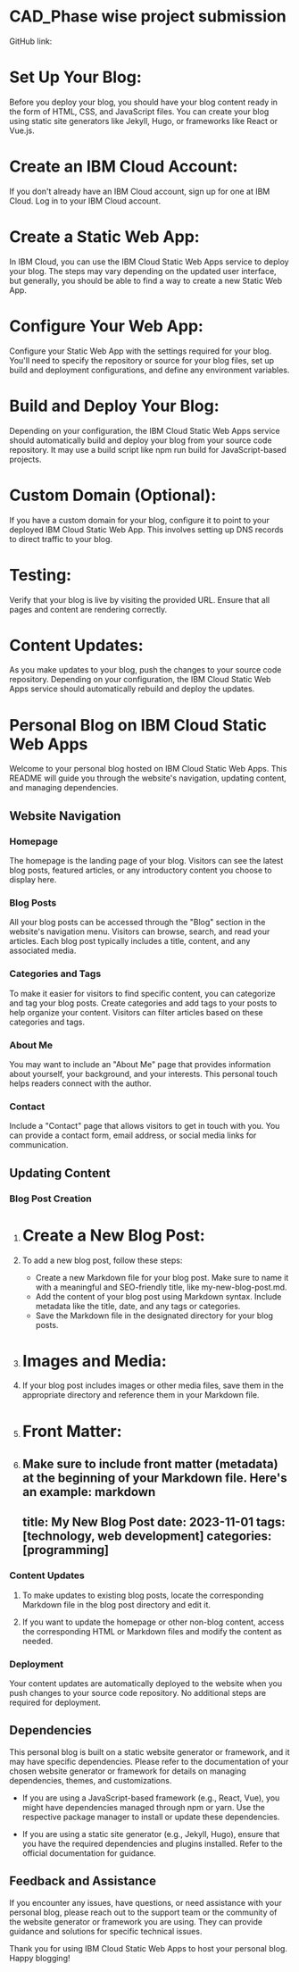 # CAD_Phase wise project submission
GitHub link:
# Set Up Your Blog: 
Before you deploy your blog, you should have your blog content ready in the form of HTML, CSS, and JavaScript files. You can create your blog using static site generators like Jekyll, Hugo, or frameworks like React or Vue.js.

# Create an IBM Cloud Account:

If you don't already have an IBM Cloud account, sign up for one at IBM Cloud.
Log in to your IBM Cloud account.
# Create a Static Web App:

In IBM Cloud, you can use the IBM Cloud Static Web Apps service to deploy your blog. The steps may vary depending on the updated user interface, but generally, you should be able to find a way to create a new Static Web App.
# Configure Your Web App:

Configure your Static Web App with the settings required for your blog. You'll need to specify the repository or source for your blog files, set up build and deployment configurations, and define any environment variables.
# Build and Deploy Your Blog:

Depending on your configuration, the IBM Cloud Static Web Apps service should automatically build and deploy your blog from your source code repository. It may use a build script like npm run build for JavaScript-based projects.
# Custom Domain (Optional):

If you have a custom domain for your blog, configure it to point to your deployed IBM Cloud Static Web App. This involves setting up DNS records to direct traffic to your blog.
# Testing:

Verify that your blog is live by visiting the provided URL. Ensure that all pages and content are rendering correctly.
# Content Updates:

As you make updates to your blog, push the changes to your source code repository. Depending on your configuration, the IBM Cloud Static Web Apps service should automatically rebuild and deploy the updates.
# Personal Blog on IBM Cloud Static Web Apps

Welcome to your personal blog hosted on IBM Cloud Static Web Apps. This README will guide you through the website's navigation, updating content, and managing dependencies.

## Website Navigation

### Homepage
The homepage is the landing page of your blog. Visitors can see the latest blog posts, featured articles, or any introductory content you choose to display here.

### Blog Posts
All your blog posts can be accessed through the "Blog" section in the website's navigation menu. Visitors can browse, search, and read your articles. Each blog post typically includes a title, content, and any associated media.

### Categories and Tags
To make it easier for visitors to find specific content, you can categorize and tag your blog posts. Create categories and add tags to your posts to help organize your content. Visitors can filter articles based on these categories and tags.

### About Me
You may want to include an "About Me" page that provides information about yourself, your background, and your interests. This personal touch helps readers connect with the author.

### Contact
Include a "Contact" page that allows visitors to get in touch with you. You can provide a contact form, email address, or social media links for communication.

## Updating Content

### Blog Post Creation
1. # Create a New Blog Post:
2. To add a new blog post, follow these steps:
   - Create a new Markdown file for your blog post. Make sure to name it with a meaningful and SEO-friendly title, like my-new-blog-post.md.
   - Add the content of your blog post using Markdown syntax. Include metadata like the title, date, and any tags or categories.
   - Save the Markdown file in the designated directory for your blog posts.

3. # Images and Media:
4. If your blog post includes images or other media files, save them in the appropriate directory and reference them in your Markdown file.

5. # Front Matter:
6. Make sure to include front matter (metadata) at the beginning of your Markdown file. Here's an example:
   markdown
   ---
   title: My New Blog Post
   date: 2023-11-01
   tags: [technology, web development]
   categories: [programming]
   ---
   

### Content Updates
1. To make updates to existing blog posts, locate the corresponding Markdown file in the blog post directory and edit it.

2. If you want to update the homepage or other non-blog content, access the corresponding HTML or Markdown files and modify the content as needed.

### Deployment
Your content updates are automatically deployed to the website when you push changes to your source code repository. No additional steps are required for deployment.

## Dependencies

This personal blog is built on a static website generator or framework, and it may have specific dependencies. Please refer to the documentation of your chosen website generator or framework for details on managing dependencies, themes, and customizations.

- If you are using a JavaScript-based framework (e.g., React, Vue), you might have dependencies managed through npm or yarn. Use the respective package manager to install or update these dependencies.

- If you are using a static site generator (e.g., Jekyll, Hugo), ensure that you have the required dependencies and plugins installed. Refer to the official documentation for guidance.

## Feedback and Assistance

If you encounter any issues, have questions, or need assistance with your personal blog, please reach out to the support team or the community of the website generator or framework you are using. They can provide guidance and solutions for specific technical issues.

Thank you for using IBM Cloud Static Web Apps to host your personal blog. Happy blogging!
